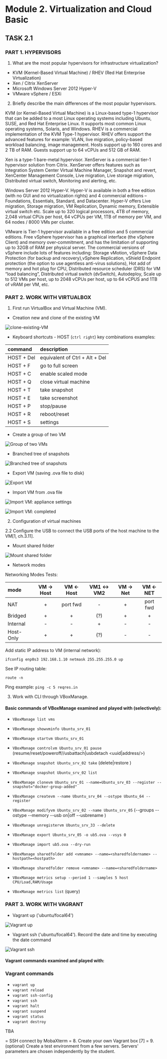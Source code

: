 # Module 2. Virtualization and Cloud Basic

## TASK 2.1

### PART 1. HYPERVISORS

1. What are the most popular hypervisors for infrastructure virtualization?

- KVM (Kernel-Based Virtual Machine) / RHEV (Red Hat Enterprise Virtualization)
- Xen / Citrix XenServer
- Microsoft Windows Server 2012 Hyper-V
- VMware vSphere / ESXi

2. Briefly describe the main differences of the most popular hypervisors.

KVM (or Kernel-Based Virtual Machine) is a Linux-based type-1 hypervisor that can be added to a most Linux operating systems including Ubuntu, SUSE, and Red Hat Enterprise Linux. It supports most common Linux operating systems, Solaris, and Windows. RHEV is a commercial implementation of the KVM Type-1 hypervisor. RHEV offers support the advanced features for example: VLAN, live migration, policy-based workload balancing, image management. Hosts support up to 160 cores and 2 TB of RAM. Guests support up to 64 vCPUs and 512 GB of RAM.

Xen is a type-1 bare-metal hypervisor. XenServer is a commercial tier-1 hypervisor solution from Citrix. XenServer offers features such as Integration System Center Virtual Machine Manager, Snapshot and revert, XenCenter Management Console, Live migration, Live storage migration, Distributed virtual switch, Monitoring and alerting, etc.

Windows Server 2012 Hyper-V. Hyper-V is available in both a free edition (with no GUI and no virtualization rights) and 4 commercial editions – Foundations, Essentials, Standard, and Datacenter. Hyper-V offers Live migration, Storage migration, VM Replication, Dynamic memory, Extensible virtual switch etc.
Scale up to 320 logical processors, 4TB of memory, 2,048 virtual CPUs per host, 64 vCPUs per VM, 1TB of memory per VM, and 64 nodes / 8000 VMs per cluster.

VMware is Tier-1 hypervisor available in a free edition and 5 commercial editions.
Free vSphere hypervisor has a graphical interface (the vSphere Client) and memory over-commitment, and has the limitation of supporting up to 32GB of RAM per physical server. The commercial versions of vSphere include lots of features including: Storage vMotion, vSphere Data Protection (for backup and recovery),vSphere Replication, vShield Endpoint protection (the option to use agentless anti-virus solutions), Hot add of memory and hot plug for CPU,
Distributed resource scheduler (DRS) for VM “load balancing”, Distributed virtual switch (dvSwitch), Autodeploy, Scale up to 512 VMs per host, up to 2048 vCPUs per host, up to 64 vCPUS and 1TB of vRAM per VM, etc.

### PART 2. WORK WITH VIRTUALBOX

1. First run VirtualBox and Virtual Machine (VM).

- Creation new and clone of the existing VM

![clone-existing-VM](images/clone-existing-VM.png)

- Keyboard shortcuts - HOST (`ctrl right`) key combinations examples:

| command    | description                    |
| :--------- | :----------------------------- |
| HOST + Del | equivalent of Ctrl + Alt + Del |
| HOST + F   | go to full screen              |
| HOST + C   | enable scaled mode             |
| HOST + Q   | close virtual machine          |
| HOST + T   | take snapshot                  |
| HOST + E   | take screenshot                |
| HOST + P   | stop/pause                     |
| HOST + R   | reboot/reset                   |
| HOST + S   | settings                       |

- Create a group of two VM

![Group of two VMs](images/group-of-two-VMs.png)

- Branched tree of snapshots

![Branched tree of snapshots](images/branched-tree-of-snapshots.png)

- Export VM (saving .ova file to disk)

![Export VM](images/exporting-vm.png)

- Import VM from .ova file

![Import VM: appliance settings](images/import-vm-appliance-settings.png)

![Import VM: completed](images/import-vm-completed.png)

2. Configuration of virtual machines

2.2 Configure the USB to connect the USB ports of the host machine to the VM[1, ch.3.11].

- Mount shared folder

![Mount shared folder](images/manual-mount-shared-folder.png)

- Network modes

Networking Modes Tests:

| mode      | VM -> Host | VM <- Host | VM1 <-> VM2 | VM -> Net | VM <- NET |
| :-------- | :--------: | :--------: | :---------: | :-------: | :-------: |
| NAT       |     +      |  port fwd  |      -      |     +     | port fwd  |
| Bridged   |     +      |     +      |     (?)     |     +     |     +     |
| Internal  |     -      |     -      |      +      |     -     |     -     |
| Host-Only |     +      |     +      |     (?)     |     -     |     -     |

Add static IP address to VM (internal network):

`ifconfig enp0s3 192.168.1.10 netmask 255.255.255.0 up`

See IP routing table:

`route -n`

Ping example: `ping -c 5 reqres.in`

3. Work with CLI through VBoxManage.

#### Basic commands of VBoxManage examined and played with (selectively):

- `VBoxManage list vms`
- `VBoxManage showvminfo Ubuntu_srv_01`
- `VBoxManage startvm Ubuntu_srv_01`
- `VBoxManage controlvm Ubuntu_srv_01 pause` (resume/reset/poweroff//usbattach|usbdetach <uuid|address/>)

- `VBoxManage snapshot Ubuntu_srv_02 take` (delete|restore <snapshot>)
- `VBoxManage snapshot Ubuntu_srv_02 list`
- `VBoxManage clonevm Ubuntu_srv_01 --name=Ubuntu_srv_03 --register --snapshot="docker-group-added"`

- `VBoxManage createvm --name Ubuntu_srv_04 --ostype Ubuntu_64 --register`

- `VBoxManage modifyvm Ubuntu_srv_02 --name Ubuntu_srv_05`
  (--groups <group>
  --ostype <ostype>
  --memory <memorysize>
  --usb on|off
  --usbrename <oldname> <newname>)

- `VBoxManage unregistervm Ubuntu_srv_33 --delete`
- `VBoxManage export Ubuntu_srv_05 -o ub5.ova --vsys 0`
- `VBoxManage import ub5.ova --dry-run`

- `VBoxManage sharedfolder add <vmname> --name=<sharedfoldername> --hostpath=<hostpath>`
- `VBoxManage sharedfolder remove <vmname> --name=<sharedfoldername>`
- `VBoxManage metrics setup --period 1 --samples 5 host CPU/Load,RAM/Usage`
- `VBoxManage metrics list` (query)

### PART 3. WORK WITH VAGRANT

- Vagrant up ('ubuntu/focal64')

![Vagrant up](images/vagrant-ubuntu-up.png)

- Vagrant ssh ('ubuntu/focal64'). Record the date and time by executing the date command

![Vagrant ssh](images/vagrant-ubuntu-ssh.png)

#### Vagrant commands examined and played with:

### Vagrant commands

- `vagrant up`
- `vagrant reload`
- `vagrant ssh-config `
- `vagrant ssh`
- `vagrant halt`
- `vagrant suspend`
- `vagrant status`
- `vagrant destroy`

TBA

= SSH connect by MobaXterm
= 8. Create your own Vagrant box [7]
= 9. (optional) Create a test environment from a few servers. Servers' parameters are chosen independently by the student.

